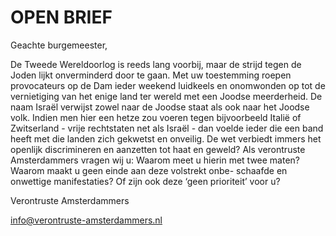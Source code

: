# OPEN BRIEF 
Geachte burgemeester, 

De Tweede Wereldoorlog is reeds lang voorbij, maar de strijd tegen de Joden lijkt onverminderd door te gaan. Met uw toestemming roepen provocateurs op de Dam ieder weekend luidkeels en onomwonden op tot de vernietiging van het enige land ter wereld met een Joodse meerderheid. De naam Israël verwijst zowel naar de Joodse staat als ook naar het Joodse volk. 
Indien men hier een hetze zou voeren tegen bijvoorbeeld Italië of Zwitserland - vrije rechtstaten net als Israël - dan voelde ieder die een band heeft met die landen zich gekwetst en onveilig. De wet verbiedt immers het openlijk discrimineren en aanzetten tot haat en geweld? 
Als verontruste Amsterdammers vragen wij u: Waarom meet u hierin met twee maten? Waarom maakt u geen einde aan deze volstrekt onbe- schaafde en onwettige manifestaties? Of zijn ook deze ‘geen prioriteit’ voor u? 

Verontruste Amsterdammers 

info@verontruste-amsterdammers.nl 

